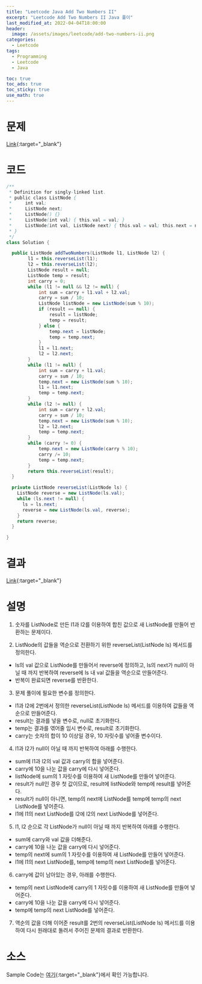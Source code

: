 ```yaml
---
title: "Leetcode Java Add Two Numbers II"
excerpt: "Leetcode Add Two Numbers II Java 풀이"
last_modified_at: 2022-04-04T18:00:00
header:
  image: /assets/images/leetcode/add-two-numbers-ii.png
categories:
  - Leetcode
tags:
  - Programming
  - Leetcode
  - Java

toc: true
toc_ads: true
toc_sticky: true
use_math: true
---
```

# 문제
[Link](https://leetcode.com/problems/add-two-numbers-ii/){:target="_blank"}

# 코드
```java
/**
 * Definition for singly-linked list.
 * public class ListNode {
 *     int val;
 *     ListNode next;
 *     ListNode() {}
 *     ListNode(int val) { this.val = val; }
 *     ListNode(int val, ListNode next) { this.val = val; this.next = next; }
 * }
 */
class Solution {

  public ListNode addTwoNumbers(ListNode l1, ListNode l2) {
		l1 = this.reverseList(l1);
		l2 = this.reverseList(l2);
		ListNode result = null;
		ListNode temp = result;
		int carry = 0;
		while (l1 != null && l2 != null) {
			int sum = carry + l1.val + l2.val;
			carry = sum / 10;
			ListNode listNode = new ListNode(sum % 10);
			if (result == null) {
				result = listNode;
				temp = result;
			} else {
				temp.next = listNode;
				temp = temp.next;
			}
			l1 = l1.next;
			l2 = l2.next;
		}
		while (l1 != null) {
			int sum = carry + l1.val;
			carry = sum / 10;
			temp.next = new ListNode(sum % 10);
			l1 = l1.next;
			temp = temp.next;
		}
		while (l2 != null) {
			int sum = carry + l2.val;
			carry = sum / 10;
			temp.next = new ListNode(sum % 10);
			l2 = l2.next;
			temp = temp.next;
		}
		while (carry != 0) {
			temp.next = new ListNode(carry % 10);
			carry /= 10;
			temp = temp.next;
		}
		return this.reverseList(result);
  }

  private ListNode reverseList(ListNode ls) {
    ListNode reverse = new ListNode(ls.val);
    while (ls.next != null) {
      ls = ls.next;
      reverse = new ListNode(ls.val, reverse);
    }
    return reverse;
  }

}
```

# 결과
[Link](https://leetcode.com/submissions/detail/673560144/){:target="_blank"}

# 설명
1. 숫자를 ListNode로 만든 l1과 l2를 이용하여 합친 값으로 새 ListNode를 만들어 반환하는 문제이다.

2. ListNode의 값들을 역순으로 전환하기 위한 reverseList(ListNode ls) 메서드를 정의한다.
- ls의 val 값으로 ListNode를 만들어서 reverse에 정의하고, ls의 next가 null이 아닐 때 까지 반복하여 reverse에 ls 내 val 값들을 역순으로 만들어준다.
- 반복이 완료되면 reverse를 반환한다.

3. 문제 풀이에 필요한 변수를 정의한다.
- l1과 l2에 2번에서 정의한 reverseList(ListNode ls) 메서드를 이용하여 값들을 역순으로 만들어준다.
- result는 결과를 넣을 변수로, null로 초기화한다.
- temp는 결과를 엮어줄 임시 변수로, result로 초기화한다.
- carry는 숫자의 합이 10 이상일 경우, 10 자릿수를 넣어줄 변수이다.

4. l1과 l2가 null이 아닐 때 까지 반복하여 아래를 수행한다.
- sum에 l1과 l2의 val 값과 carry의 합을 넣어준다.
- carry에 10을 나눈 값을 carry에 다시 넣어준다.
- listNode에 sum의 1 자릿수를 이용하여 새 ListNode를 만들어 넣어준다.
- result가 null인 경우 첫 값이므로, result에 listNode와 temp에 result를 넣어준다.
- result가 null이 아니면, temp의 next에 ListNode를 temp에 temp의 next ListNode를 넣어준다.
- l1에 l1의 next ListNode를 l2에 l2의 next ListNode를 넣어준다.

5. l1, l2 순으로 각 ListNode가 null이 아닐 때 까지 반복하여 아래를 수행한다.
- sum에 carry와 val 값을 더해준다.
- carry에 10을 나눈 값을 carry에 다시 넣어준다.
- temp의 next에 sum의 1 자릿수를 이용하여 새 ListNode를 만들어 넣어준다.
- l1에 l1의 next ListNode를, temp에 temp의 next ListNode를 넣어준다.

6. carry에 값이 남아있는 경우, 아래를 수행한다.
- temp의 next ListNode에 carry의 1 자릿수를 이용하여 새 ListNode를 만들어 넣어준다.
- carry에 10을 나눈 값을 carry에 다시 넣어준다.
- temp에 temp의 next ListNode를 넣어준다.

7. 역순의 값을 더해 이어준 result를 2번의 reverseList(ListNode ls) 메서드를 이용하여 다시 원래대로 돌려서 주어진 문제의 결과로 반환한다.

# 소스
Sample Code는 [여기](https://github.com/GracefulSoul/leetcode/blob/master/src/main/java/gracefulsoul/problems/AddTwoNumbersII.java){:target="_blank"}에서 확인 가능합니다.